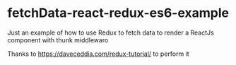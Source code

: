 # fetchData-react-redux-es6-example
Just an example of how to use Redux to fetch data to render a ReactJs component with thunk middlewaro 

Thanks to https://daveceddia.com/redux-tutorial/ to perform it
